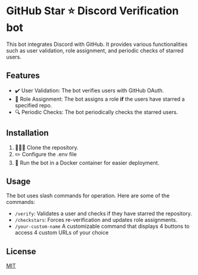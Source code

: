 # GitHub Star ⭐ Discord Verification bot

This bot integrates Discord with GitHub. It provides various functionalities such as user validation, role assignment, and periodic checks of starred users.

## Features

- ✔️ User Validation: The bot verifies users with GitHub OAuth.
- 💫 Role Assignment: The bot assigns a role **if** the users have starred a specified repo.
- 🔍 Periodic Checks: The bot periodically checks the starred users.

## Installation

1. 🧑‍🤝‍🧑 Clone the repository.
2. ✏️ Configure the .env file
3. 🐳 Run the bot in a Docker container for easier deployment.

## Usage

The bot uses slash commands for operation. Here are some of the commands:

- `/verify`: Validates a user and checks if they have starred the repository.
- `/checkstars`: Forces re-verification and updates role assignments.
- `/your-custom-name` A customizable command that displays 4 buttons to access 4 custom URLs of your choice

## License

[MIT](https://choosealicense.com/licenses/mit/)
